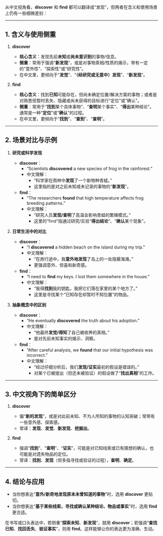 从中文视角看，**discover** 和 **find** 都可以翻译成“发现”，但两者在含义和使用场景上仍有一些细微差别：

---

## 1. 含义与使用侧重

1. **discover**
    
    - **核心含义**：发现先前**未知**或**尚未意识到**的事物/信息。
    - **侧重**：常用于强调“**新发现**”，或是对事物真相/性质的揭示，带有一定的“意外性”、“探索性”或“研究性”。
    - 在中文里，更倾向于“**发觉**”、“**（经研究或无意中）发现**”、“**新发现**”。
2. **find**
    
    - **核心含义**：找到**已知**可能存在，但尚未确定位置/解决方案的事物；或者是对熟悉但暂时丢失、隐藏或尚未获得的目标进行“定位”或“确认”。
    - **侧重**：常用于“**找到**某个具体事物”、“**查明**某个事实”、“**得出**某种结论”。通常是一种“**定位**”或“**确认**”的过程。
    - 在中文里，更倾向于“**找到**”、“**查到**”、“**查明**”。

---

## 2. 场景对比与示例

1. **研究或科学发现**
    
    - **discover**：
        - “Scientists **discovered** a new species of frog in the rainforest.”
        - 中文理解：
            - “科学家在雨林中**发现**了一个新物种青蛙。”
            - 这里指的是对之前未知或未记录的事物的“**新发现**”。
    - **find**：
        - “The researchers **found** that high temperature affects frog breeding patterns.”
        - 中文理解：
            - “研究人员**发现/查明**了高温会影响青蛙的繁殖模式。”
            - 这里的“find”指通过研究/实验“**得出结论**”、“**确认**某个现象”。
2. **日常生活中的对比**
    
    - **discover**：
        - “I **discovered** a hidden beach on the island during my trip.”
        - 中文理解：
            - “在旅行途中，我**意外地发现**了岛上的一处隐蔽海滩。”
            - 更强调意外、惊喜和新奇感。
    - **find**：
        - “I need to **find** my keys. I lost them somewhere in the house.”
        - 中文理解：
            - “我得**找到**我的钥匙，我把它们落在家里的某个地方了。”
            - 这里是寻找某个“已知存在却暂时不知位置”的物品。
3. **抽象概念中的区别**
    
    - **discover**：
        - “He eventually **discovered** the truth about his adoption.”
        - 中文理解：
            - “他最终**发觉/得知**了自己被收养的真相。”
            - 是对先前未知事实的揭示、洞察。
    - **find**：
        - “After careful analysis, we **found** that our initial hypothesis was incorrect.”
        - 中文理解：
            - “经过仔细分析后，我们**发现/证实**最初的假设是错误的。”
            - 对某个已被提出（但还未被验证）的假设做了“**找出真相**”的工作。

---

## 3. 中文视角下的简单区分

1. **discover**
    
    - 偏“**新的发现**”，或是对此前未知、不为人所知的事物的认知突破；常带有一些意外感、探索感。
    - 常译：**发现**、**发觉**、**新发现**、**挖掘出**。
2. **find**
    
    - 强调“**找到**”、“**查明**”、“**证实**”，可能是对已知线索或已有猜想的确认，也可能是对遗失物品的定位。
    - 常译：**找到**、**发现**（但多指寻找或验证的过程），**查明**、**确定**。

---

## 4. 结论与应用

- 当你想表达“**意外/新奇地发现原本未曾知道的事物**”时，选用 **discover** 更贴切。
- 当你想表达“**基于某些线索，寻找或确认某种结论、物品或事实**”时，选用 **find** 更合适。

在书写或口头表达中，若侧重“**探索未知**、**新发现**”，就用 **discover**；若强调“**查找已知**、**找回丢失**、**验证事实**”，则用 **find**。这样能够让你的表达更为准确、生动。